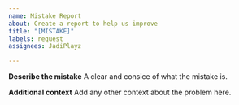 ```yaml
---
name: Mistake Report
about: Create a report to help us improve
title: "[MISTAKE]"
labels: request
assignees: JadiPlayz

---
```


**Describe the mistake**
A clear and consice of what the mistake is.


**Additional context**
Add any other context about the problem here.
